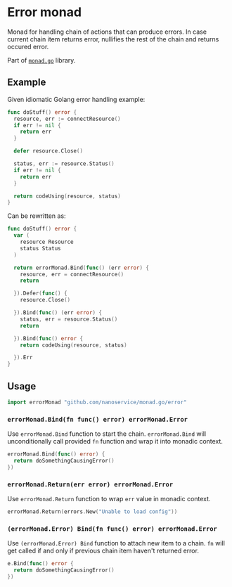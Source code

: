 # Error monad

Monad for handling chain of actions that can produce errors. In case current
chain item returns error, nullifies the rest of the chain and returns occured
error.

Part of [`monad.go`](https://github.com/nanoservice/monad.go) library.

## Example

Given idiomatic Golang error handling example:

```go
func doStuff() error {
  resource, err := connectResource()
  if err != nil {
    return err
  }

  defer resource.Close()

  status, err := resource.Status()
  if err != nil {
    return err
  }

  return codeUsing(resource, status)
}
```

Can be rewritten as:

```go
func doStuff() error {
  var (
    resource Resource
    status Status
  )

  return errorMonad.Bind(func() (err error) {
    resource, err = connectResource()
    return

  }).Defer(func() {
    resource.Close()

  }).Bind(func() (err error) {
    status, err = resource.Status()
    return

  }).Bind(func() error {
    return codeUsing(resource, status)

  }).Err
}
```

## Usage

```go
import errorMonad "github.com/nanoservice/monad.go/error"
```

### `errorMonad.Bind(fn func() error) errorMonad.Error`

Use `errorMonad.Bind` function to start the chain. `errorMonad.Bind` will
unconditionally call provided `fn` function and wrap it into monadic context.

```go
errorMonad.Bind(func() error) {
  return doSomethingCausingError()
})
```

### `errorMonad.Return(err error) errorMonad.Error`

Use `errorMonad.Return` function to wrap `err` value in monadic context.

```go
errorMonad.Return(errors.New("Unable to load config"))
```

### `(errorMonad.Error) Bind(fn func() error) errorMonad.Error`

Use `(errorMonad.Error) Bind` function to attach new item to a chain. `fn` will
get called if and only if previous chain item haven't returned error.

```go
e.Bind(func() error {
  return doSomethingCausingError()
})
```
